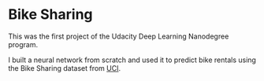 # Bike Sharing
This was the first project of the Udacity Deep Learning Nanodegree program. 

I built a neural network from scratch and used it to predict bike rentals using the Bike Sharing dataset from [UCI](https://archive.ics.uci.edu/ml/datasets/Bike+Sharing+Dataset).

